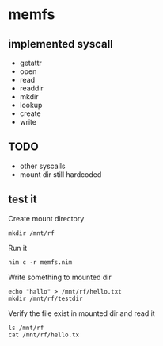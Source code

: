 # memfs

## implemented syscall

- getattr
- open
- read
- readdir
- mkdir
- lookup
- create
- write

## TODO

- other syscalls
- mount dir still hardcoded

## test it

Create mount directory
```
mkdir /mnt/rf
```

Run it
```
nim c -r memfs.nim
```

Write something to mounted dir
```
echo "hallo" > /mnt/rf/hello.txt
mkdir /mnt/rf/testdir
```

Verify the file exist in mounted dir and read it
```
ls /mnt/rf
cat /mnt/rf/hello.tx
```
